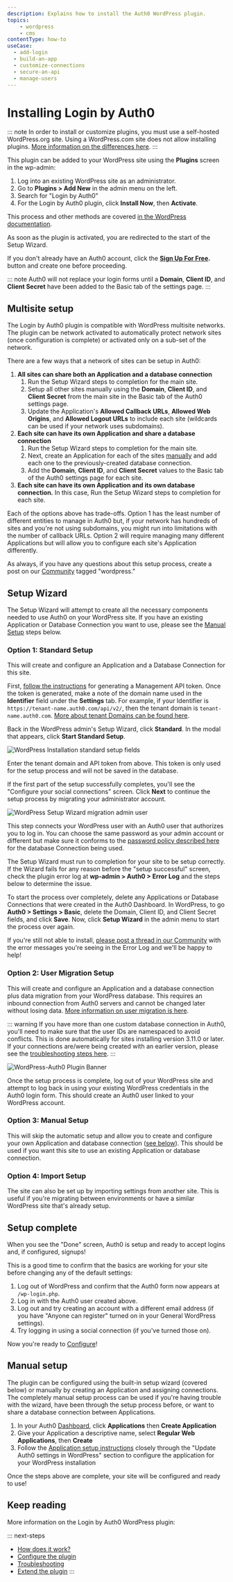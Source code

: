 ```yaml
---
description: Explains how to install the Auth0 WordPress plugin.
topics:
    - wordpress
    - cms
contentType: how-to
useCase:
  - add-login
  - build-an-app
  - customize-connections
  - secure-an-api
  - manage-users  
---
```

# Installing Login by Auth0

::: note
In order to install or customize plugins, you must use a self-hosted WordPress.org site. Using a WordPress.com site does not allow installing plugins. [More information on the differences here](https://en.support.wordpress.com/com-vs-org/).
:::

This plugin can be added to your WordPress site using the **Plugins** screen in the wp-admin:

1. Log into an existing WordPress site as an administrator.
2. Go to **Plugins > Add New** in the admin menu on the left.
3. Search for "Login by Auth0"
4. For the Login by Auth0 plugin, click **Install Now**, then **Activate**.

This process and other methods are covered [in the WordPress documentation](https://wordpress.org/support/article/managing-plugins/#installing-plugins).

As soon as the plugin is activated, you are redirected to the start of the Setup Wizard.

If you don't already have an Auth0 account, click the **[Sign Up For Free](https://auth0.com/signup).** button and create one before proceeding.

::: note
Auth0 will not replace your login forms until a **Domain**, **Client ID**, and **Client Secret** have been added to the Basic tab of the settings page.
:::

## Multisite setup

The Login by Auth0 plugin is compatible with WordPress multisite networks. The plugin can be network activated to automatically protect network sites (once configuration is complete) or activated only on a sub-set of the network.

There are a few ways that a network of sites can be setup in Auth0:

1. **All sites can share both an Application and a database connection**
	1. Run the Setup Wizard steps to completion for the main site.
	2. Setup all other sites manually using the **Domain**, **Client ID**, and **Client Secret** from the main site in the Basic tab of the Auth0 settings page.
	3. Update the Application's **Allowed Callback URLs**, **Allowed Web Origins**, and **Allowed Logout URLs** to include each site (wildcards can be used if your network uses subdomains).
1. **Each site can have its own Application and share a database connection**
	1. Run the Setup Wizard steps to completion for the main site.
	2. Next, create an Application for each of the sites [manually](/cms/wordpress/configuration) and add each one to the previously-created database connection.
	3. Add the **Domain**, **Client ID**, and **Client Secret** values to the Basic tab of the Auth0 settings page for each site.
1. **Each site can have its own Application and its own database connection.** In this case, Run the Setup Wizard steps to completion for each site.

Each of the options above has trade-offs. Option 1 has the least number of different entities to manage in Auth0 but, if your network has hundreds of sites and you're not using subdomains, you might run into limitations with the number of callback URLs. Option 2 will require managing many different Applications but will allow you to configure each site's Application differently.

As always, if you have any questions about this setup process, create a post on our [Community](https://community.auth0.com/tags/wordpress) tagged "wordpress."

## Setup Wizard

The Setup Wizard will attempt to create all the necessary components needed to use Auth0 on your WordPress site. If you have an existing Application or Database Connection you want to use, please see the [Manual Setup](#manual-setup) steps below.

### Option 1: Standard Setup

This will create and configure an Application and a Database Connection for this site.

First, [follow the instructions](/api/management/v2/get-access-tokens-for-test#get-access-tokens-manually) for generating a Management API token. Once the token is generated, make a note of the domain name used in the **Identifier** field under the **Settings** tab. For example, if your Identifier is `https://tenant-name.auth0.com/api/v2/`, then the tenant domain is `tenant-name.auth0.com`. [More about tenant Domains can be found here](/getting-started/the-basics#domains).

Back in the WordPress admin's Setup Wizard, click **Standard**. In the modal that appears, click **Start Standard Setup**.

![WordPress Installation standard setup fields](/media/articles/cms/wordpress/setup-wizard-standard.png)

Enter the tenant domain and API token from above. This token is only used for the setup process and will not be saved in the database.

If the first part of the setup successfully completes, you'll see the "Configure your social connections" screen. Click **Next** to continue the setup process by migrating your administrator account.

![WordPress Setup Wizard migration admin user](/media/articles/cms/wordpress/setup-wizard-migrate-admin.png)

This step connects your WordPress user with an Auth0 user that authorizes you to log in. You can choose the same password as your admin account or different but make sure it conforms to the [password policy described here](/connections/database/password-strength#password-policies) for the database Connection being used.

The Setup Wizard must run to completion for your site to be setup correctly. If the Wizard fails for any reason before the "setup successful" screen, check the plugin error log at **wp-admin > Auth0 > Error Log** and the steps below to determine the issue.

To start the process over completely, delete any Applications or Database Connections that were created in the Auth0 Dashboard. In WordPress, to go **Auth0 > Settings > Basic**, delete the Domain, Client ID, and Client Secret fields, and click **Save**. Now, click **Setup Wizard** in the admin menu to start the process over again.

If you're still not able to install, [please post a thread in our Community](https://community.auth0.com/tags/wordpress) with the error messages you're seeing in the Error Log and we'll be happy to help!

### Option 2: User Migration Setup

This will create and configure an Application and a database connection plus data migration from your WordPress database. This requires an inbound connection from Auth0 servers and cannot be changed later without losing data. [More information on user migration is here](/cms/wordpress/user-migration).

::: warning
If you have more than one custom database connection in Auth0, you'll need to make sure that the user IDs are namespaced to avoid conflicts. This is done automatically for sites installing version 3.11.0 or later. If your connections are/were being created with an earlier version, please see the [troubleshooting steps here](/cms/wordpress/user-migration#cannot-change-email-or-incorrect-user-data).
:::

![WordPress-Auth0 Plugin Banner](/media/articles/cms/wordpress/auth0-authorize-app.png)

Once the setup process is complete, log out of your WordPress site and attempt to log back in using your existing WordPress credentials in the Auth0 login form. This should create an Auth0 user linked to your WordPress account.

### Option 3: Manual Setup

This will skip the automatic setup and allow you to create and configure your own Application and database connection ([see below](#manual-setup)). This should be used if you want this site to use an existing Application or database connection.

### Option 4: Import Setup

The site can also be set up by importing settings from another site. This is useful if you're migrating between environments or have a similar WordPress site that's already setup.

## Setup complete

When you see the "Done" screen, Auth0 is setup and ready to accept logins and, if configured, signups!

This is a good time to confirm that the basics are working for your site before changing any of the default settings:

1. Log out of WordPress and confirm that the Auth0 form now appears at `/wp-login.php`.
1. Log in with the Auth0 user created above.
1. Log out and try creating an account with a different email address (if you have "Anyone can register" turned on in your General WordPress settings).
1. Try logging in using a social connection (if you've turned those on).

Now you're ready to [Configure](/cms/wordpress/configuration)!

## Manual setup

The plugin can be configured using the built-in setup wizard (covered below) or manually by creating an Application and
assigning connections. The completely manual setup process can be used if you're having trouble with the
wizard, have been through the setup process before, or want to share a database connection between Applications.

1. In your Auth0 [Dashboard](${manage_url}), click **Applications** then **Create Application**
1. Give your Application a descriptive name, select **Regular Web Applications**, then **Create**
1. Follow the [Application setup instructions](/cms/wordpress/configuration) closely through the "Update Auth0 settings in WordPress" section to configure the application for your WordPress installation

Once the steps above are complete, your site will be configured and ready to use!

## Keep reading

More information on the Login by Auth0 WordPress plugin:

::: next-steps
* [How does it work?](/cms/wordpress/how-does-it-work)
* [Configure the plugin](/cms/wordpress/configuration)
* [Troubleshooting](/cms/wordpress/troubleshoot)
* [Extend the plugin](/cms/wordpress/extending)
:::
